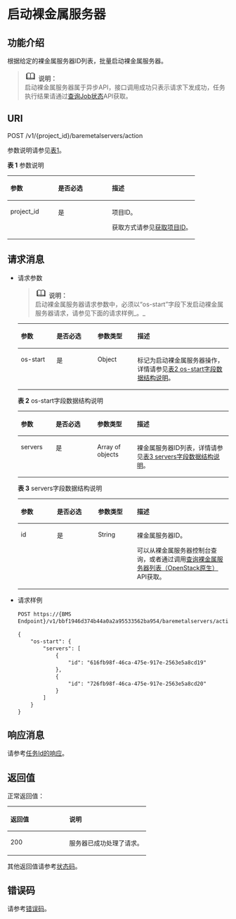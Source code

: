 # 启动裸金属服务器<a name="ZH-CN_TOPIC_0131356391"></a>

## 功能介绍<a name="section18389930"></a>

根据给定的裸金属服务器ID列表，批量启动裸金属服务器。

>![](public_sys-resources/icon-note.gif) **说明：**   
>启动裸金属服务器属于异步API，接口调用成功只表示请求下发成功，任务执行结果请通过[查询Job状态](查询Job状态.md)API获取。  

## URI<a name="section31291646"></a>

POST /v1/\{project\_id\}/baremetalservers/action

参数说明请参见[表1](#table58892473)。

**表 1**  参数说明

<a name="table58892473"></a>
<table><thead align="left"><tr id="row45596481"><th class="cellrowborder" valign="top" width="25.4%" id="mcps1.2.4.1.1"><p id="p2327487"><a name="p2327487"></a><a name="p2327487"></a>参数</p>
</th>
<th class="cellrowborder" valign="top" width="28.74%" id="mcps1.2.4.1.2"><p id="p54308798"><a name="p54308798"></a><a name="p54308798"></a>是否必选</p>
</th>
<th class="cellrowborder" valign="top" width="45.86%" id="mcps1.2.4.1.3"><p id="p36936550"><a name="p36936550"></a><a name="p36936550"></a>描述</p>
</th>
</tr>
</thead>
<tbody><tr id="row39070558"><td class="cellrowborder" valign="top" width="25.4%" headers="mcps1.2.4.1.1 "><p id="p10598606"><a name="p10598606"></a><a name="p10598606"></a>project_id</p>
</td>
<td class="cellrowborder" valign="top" width="28.74%" headers="mcps1.2.4.1.2 "><p id="p53180767"><a name="p53180767"></a><a name="p53180767"></a>是</p>
</td>
<td class="cellrowborder" valign="top" width="45.86%" headers="mcps1.2.4.1.3 "><p id="p37593705"><a name="p37593705"></a><a name="p37593705"></a>项目ID。</p>
<p id="p652825144113"><a name="p652825144113"></a><a name="p652825144113"></a>获取方式请参见<a href="获取项目ID.md">获取项目ID</a>。</p>
</td>
</tr>
</tbody>
</table>

## 请求消息<a name="section13189358"></a>

-   请求参数

    >![](public_sys-resources/icon-note.gif) **说明：**   
    >启动裸金属服务器请求参数中，必须以“os-start”字段下发启动裸金属服务器请求，请参见下面的请求样例_。_  

    <a name="table66572856"></a>
    <table><thead align="left"><tr id="row53954942"><th class="cellrowborder" valign="top" width="16.91830816918308%" id="mcps1.1.5.1.1"><p id="p8274172"><a name="p8274172"></a><a name="p8274172"></a>参数</p>
    </th>
    <th class="cellrowborder" valign="top" width="19.458054194580544%" id="mcps1.1.5.1.2"><p id="p66228199"><a name="p66228199"></a><a name="p66228199"></a>是否必选</p>
    </th>
    <th class="cellrowborder" valign="top" width="18.888111188881112%" id="mcps1.1.5.1.3"><p id="p62883878"><a name="p62883878"></a><a name="p62883878"></a>参数类型</p>
    </th>
    <th class="cellrowborder" valign="top" width="44.73552644735527%" id="mcps1.1.5.1.4"><p id="p60429346"><a name="p60429346"></a><a name="p60429346"></a>描述</p>
    </th>
    </tr>
    </thead>
    <tbody><tr id="row62938818"><td class="cellrowborder" valign="top" width="16.91830816918308%" headers="mcps1.1.5.1.1 "><p id="p64879470"><a name="p64879470"></a><a name="p64879470"></a>os-start</p>
    </td>
    <td class="cellrowborder" valign="top" width="19.458054194580544%" headers="mcps1.1.5.1.2 "><p id="p20745743"><a name="p20745743"></a><a name="p20745743"></a>是</p>
    </td>
    <td class="cellrowborder" valign="top" width="18.888111188881112%" headers="mcps1.1.5.1.3 "><p id="p2683661"><a name="p2683661"></a><a name="p2683661"></a>Object</p>
    </td>
    <td class="cellrowborder" valign="top" width="44.73552644735527%" headers="mcps1.1.5.1.4 "><p id="p10232270"><a name="p10232270"></a><a name="p10232270"></a>标记为启动裸金属服务器操作，详情请参见<a href="#table52132698163051">表2 os-start字段数据结构说明</a>。</p>
    </td>
    </tr>
    </tbody>
    </table>

    **表 2**  os-start字段数据结构说明

    <a name="table52132698163051"></a>
    <table><thead align="left"><tr id="row58550307163051"><th class="cellrowborder" valign="top" width="16.54%" id="mcps1.2.5.1.1"><p id="p44954445163051"><a name="p44954445163051"></a><a name="p44954445163051"></a>参数</p>
    </th>
    <th class="cellrowborder" valign="top" width="19.689999999999998%" id="mcps1.2.5.1.2"><p id="p17431419163051"><a name="p17431419163051"></a><a name="p17431419163051"></a>是否必选</p>
    </th>
    <th class="cellrowborder" valign="top" width="18.85%" id="mcps1.2.5.1.3"><p id="p2658838163051"><a name="p2658838163051"></a><a name="p2658838163051"></a>参数类型</p>
    </th>
    <th class="cellrowborder" valign="top" width="44.92%" id="mcps1.2.5.1.4"><p id="p14039301163051"><a name="p14039301163051"></a><a name="p14039301163051"></a>描述</p>
    </th>
    </tr>
    </thead>
    <tbody><tr id="row63441585163051"><td class="cellrowborder" valign="top" width="16.54%" headers="mcps1.2.5.1.1 "><p id="p38494721163051"><a name="p38494721163051"></a><a name="p38494721163051"></a>servers</p>
    </td>
    <td class="cellrowborder" valign="top" width="19.689999999999998%" headers="mcps1.2.5.1.2 "><p id="p31064669163051"><a name="p31064669163051"></a><a name="p31064669163051"></a>是</p>
    </td>
    <td class="cellrowborder" valign="top" width="18.85%" headers="mcps1.2.5.1.3 "><p id="p33210286163051"><a name="p33210286163051"></a><a name="p33210286163051"></a>Array of objects</p>
    </td>
    <td class="cellrowborder" valign="top" width="44.92%" headers="mcps1.2.5.1.4 "><p id="p48899565163125"><a name="p48899565163125"></a><a name="p48899565163125"></a>裸金属服务器ID列表，详情请参见<a href="#table23507505">表3 servers字段数据结构说明</a>。</p>
    </td>
    </tr>
    </tbody>
    </table>

    **表 3**  servers字段数据结构说明

    <a name="table23507505"></a>
    <table><thead align="left"><tr id="row5109846"><th class="cellrowborder" valign="top" width="17.11%" id="mcps1.2.5.1.1"><p id="p11244347"><a name="p11244347"></a><a name="p11244347"></a>参数</p>
    </th>
    <th class="cellrowborder" valign="top" width="19.46%" id="mcps1.2.5.1.2"><p id="p38376892"><a name="p38376892"></a><a name="p38376892"></a>是否必选</p>
    </th>
    <th class="cellrowborder" valign="top" width="18.509999999999998%" id="mcps1.2.5.1.3"><p id="p21520579"><a name="p21520579"></a><a name="p21520579"></a>参数类型</p>
    </th>
    <th class="cellrowborder" valign="top" width="44.92%" id="mcps1.2.5.1.4"><p id="p65445301"><a name="p65445301"></a><a name="p65445301"></a>描述</p>
    </th>
    </tr>
    </thead>
    <tbody><tr id="row66578044"><td class="cellrowborder" valign="top" width="17.11%" headers="mcps1.2.5.1.1 "><p id="p24112512"><a name="p24112512"></a><a name="p24112512"></a>id</p>
    </td>
    <td class="cellrowborder" valign="top" width="19.46%" headers="mcps1.2.5.1.2 "><p id="p6956456"><a name="p6956456"></a><a name="p6956456"></a>是</p>
    </td>
    <td class="cellrowborder" valign="top" width="18.509999999999998%" headers="mcps1.2.5.1.3 "><p id="p26602077"><a name="p26602077"></a><a name="p26602077"></a>String</p>
    </td>
    <td class="cellrowborder" valign="top" width="44.92%" headers="mcps1.2.5.1.4 "><p id="p65561530"><a name="p65561530"></a><a name="p65561530"></a>裸金属服务器ID。</p>
    <p id="p29791113277"><a name="p29791113277"></a><a name="p29791113277"></a>可以从裸金属服务器控制台查询，或者通过调用<a href="查询裸金属服务器列表（OpenStack原生）.md">查询裸金属服务器列表（OpenStack原生）</a>API获取。</p>
    </td>
    </tr>
    </tbody>
    </table>

-   请求样例

    ```
    POST https://{BMS Endpoint}/v1/bbf1946d374b44a0a2a95533562ba954/baremetalservers/action
    ```

    ```
    {
        "os-start": {
            "servers": [
                {
                    "id": "616fb98f-46ca-475e-917e-2563e5a8cd19"
                },
                {
                    "id": "726fb98f-46ca-475e-917e-2563e5a8cd20"
                }
            ]
        }
    }
    ```


## 响应消息<a name="section51595365"></a>

请参考[任务Id的响应](任务Id的响应.md)。

## 返回值<a name="section868814916514"></a>

正常返回值：

<a name="zh-cn_topic_0106040941_table753804619176"></a>
<table><thead align="left"><tr id="zh-cn_topic_0106040941_row10735134615172"><th class="cellrowborder" valign="top" width="42.42%" id="mcps1.1.3.1.1"><p id="zh-cn_topic_0106040941_p19735204616177"><a name="zh-cn_topic_0106040941_p19735204616177"></a><a name="zh-cn_topic_0106040941_p19735204616177"></a>返回值</p>
</th>
<th class="cellrowborder" valign="top" width="57.58%" id="mcps1.1.3.1.2"><p id="zh-cn_topic_0106040941_p207355465176"><a name="zh-cn_topic_0106040941_p207355465176"></a><a name="zh-cn_topic_0106040941_p207355465176"></a>说明</p>
</th>
</tr>
</thead>
<tbody><tr id="zh-cn_topic_0106040941_row1473514621713"><td class="cellrowborder" valign="top" width="42.42%" headers="mcps1.1.3.1.1 "><p id="zh-cn_topic_0106040941_p13735144611178"><a name="zh-cn_topic_0106040941_p13735144611178"></a><a name="zh-cn_topic_0106040941_p13735144611178"></a>200</p>
</td>
<td class="cellrowborder" valign="top" width="57.58%" headers="mcps1.1.3.1.2 "><p id="zh-cn_topic_0106040941_p207351246161711"><a name="zh-cn_topic_0106040941_p207351246161711"></a><a name="zh-cn_topic_0106040941_p207351246161711"></a>服务器已成功处理了请求。</p>
</td>
</tr>
</tbody>
</table>

其他返回值请参考[状态码](状态码.md)。

## 错误码<a name="section14752650154917"></a>

请参考[错误码](错误码.md)。

